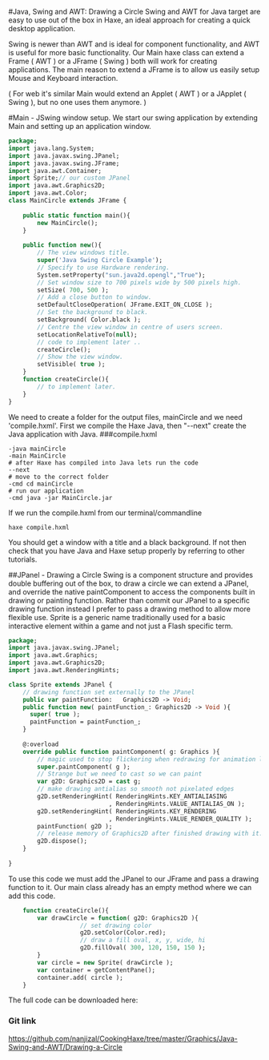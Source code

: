 #Java, Swing and AWT: Drawing a Circle
Swing and AWT for Java target are easy to use out of the box in Haxe, an ideal approach for creating a quick desktop application.

Swing is newer than AWT and is ideal for component functionality, and AWT is useful for more basic functionality. 
Our Main haxe class can extend a Frame ( AWT ) or a JFrame ( Swing ) both will work for creating applications.
The main reason to extend a JFrame is to allow us easily setup Mouse and Keyboard interaction.

( For web it's similar Main would extend an Applet ( AWT ) or a JApplet ( Swing ), but no one uses them anymore. )

#Main - JSwing window setup.
We start our swing application by extending Main and setting up an application window.
```haxe
package;
import java.lang.System;
import java.javax.swing.JPanel;
import java.javax.swing.JFrame;
import java.awt.Container;
import Sprite;// our custom JPanel
import java.awt.Graphics2D;
import java.awt.Color;
class MainCircle extends JFrame {
    
    public static function main(){ 
        new MainCircle(); 
    } 
    
    public function new(){
        // The view windows title.
        super('Java Swing Circle Example');
        // Specify to use Hardware rendering.
        System.setProperty("sun.java2d.opengl","True");
        // Set window size to 700 pixels wide by 500 pixels high.
        setSize( 700, 500 );
        // Add a close button to window.
        setDefaultCloseOperation( JFrame.EXIT_ON_CLOSE );
        // Set the background to black.
        setBackground( Color.black );
        // Centre the view window in centre of users screen.
        setLocationRelativeTo(null);
        // code to implement later ..
        createCircle(); 
        // Show the view window.
        setVisible( true );
    }
    function createCircle(){
        // to implement later.
    }
}
```
We need to create a folder for the output files, mainCircle and we need 'compile.hxml'. 
First we compile the Haxe Java, then "--next" create the Java application with Java.
###compile.hxml
```
-java mainCircle
-main MainCircle
# after Haxe has compiled into Java lets run the code
--next
# move to the correct folder
-cmd cd mainCircle
# run our application
-cmd java -jar MainCircle.jar
```
If we run the compile.hxml from our terminal/commandline 
```
haxe compile.hxml
```

You should get a window with a title and a black background. 
If not then check that you have Java and Haxe setup properly by referring to other tutorials.

##JPanel - Drawing a Circle
Swing is a component structure and provides double buffering out of the box, to draw a circle we can extend a JPanel, and 
override the native paintComponent to access the components built in drawing or painting function.
Rather than commit our JPanel to a specific drawing function instead I prefer to pass a drawing method to allow more flexible use.
Sprite is a generic name traditionally used for a basic interactive element within a game and not just a Flash specific term.
```haxe
package;
import java.javax.swing.JPanel;
import java.awt.Graphics;
import java.awt.Graphics2D;
import java.awt.RenderingHints;

class Sprite extends JPanel {
    // drawing function set externally to the JPanel
    public var paintFunction:   Graphics2D -> Void;
    public function new( paintFunction_: Graphics2D -> Void ){ 
      super( true );
      paintFunction = paintFunction_;
    }
    
    @:overload
    override public function paintComponent( g: Graphics ){
        // magic used to stop flickering when redrawing for animation later.        
        super.paintComponent( g );
        // Strange but we need to cast so we can paint        
        var g2D: Graphics2D = cast g;
        // make drawing antialias so smooth not pixelated edges        
        g2D.setRenderingHint( RenderingHints.KEY_ANTIALIASING
                            , RenderingHints.VALUE_ANTIALIAS_ON );
        g2D.setRenderingHint( RenderingHints.KEY_RENDERING
                            , RenderingHints.VALUE_RENDER_QUALITY );
        paintFunction( g2D );
        // release memory of Graphics2D after finished drawing with it.        
        g2D.dispose();
    }
  
}
```
To use this code we must add the JPanel to our JFrame and pass a drawing function to it.
Our main class already has an empty method where we can add this code.
```haxe
    function createCircle(){
        var drawCircle = function( g2D: Graphics2D ){
                    // set drawing color
                    g2D.setColor(Color.red);
                    // draw a fill oval, x, y, wide, hi
                    g2D.fillOval( 300, 120, 150, 150 );
        }
        var circle = new Sprite( drawCircle );
        var container = getContentPane();
        container.add( circle );
    }
```
The full code can be downloaded here:
### Git link
<https://github.com/nanjizal/CookingHaxe/tree/master/Graphics/Java-Swing-and-AWT/Drawing-a-Circle>
